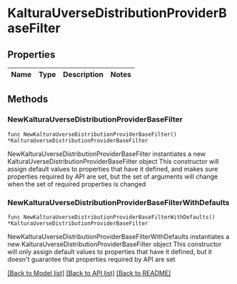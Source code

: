 # KalturaUverseDistributionProviderBaseFilter

## Properties

Name | Type | Description | Notes
------------ | ------------- | ------------- | -------------

## Methods

### NewKalturaUverseDistributionProviderBaseFilter

`func NewKalturaUverseDistributionProviderBaseFilter() *KalturaUverseDistributionProviderBaseFilter`

NewKalturaUverseDistributionProviderBaseFilter instantiates a new KalturaUverseDistributionProviderBaseFilter object
This constructor will assign default values to properties that have it defined,
and makes sure properties required by API are set, but the set of arguments
will change when the set of required properties is changed

### NewKalturaUverseDistributionProviderBaseFilterWithDefaults

`func NewKalturaUverseDistributionProviderBaseFilterWithDefaults() *KalturaUverseDistributionProviderBaseFilter`

NewKalturaUverseDistributionProviderBaseFilterWithDefaults instantiates a new KalturaUverseDistributionProviderBaseFilter object
This constructor will only assign default values to properties that have it defined,
but it doesn't guarantee that properties required by API are set


[[Back to Model list]](../README.md#documentation-for-models) [[Back to API list]](../README.md#documentation-for-api-endpoints) [[Back to README]](../README.md)


